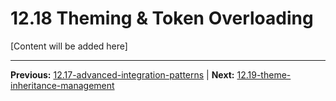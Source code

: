 # 12.18 Theming & Token Overloading

[Content will be added here]

---

**Previous:** [12.17-advanced-integration-patterns](./12.17-advanced-integration-patterns.md) | **Next:** [12.19-theme-inheritance-management](./12.19-theme-inheritance-management.md)
